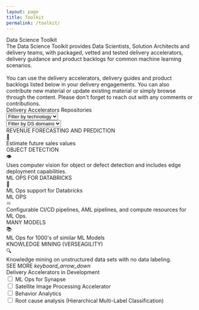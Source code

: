 ```yaml
---
layout: page
title: Toolkit
permalink: /toolkit/
---
```


<div class="toolkit">
  <div class="title">Data Science Toolkit</div>
  <div class="paragraph">The Data Science Toolkit provides Data Scientists, Solution Architects and delivery teams, with packaged, vetted and tested delivery accelerators, delivery guidance and product backlogs for common machine learning scenarios.
  </br></br>
  You can use the delivery accelerators, delivery guides and product backlogs listed below in your delivery engagements. You can also contribute new material or update existing material or simply browse through the content. Please don't forget to reach out with any comments or contributions.</div>
  <div class="subtitle borders"> Delivery Accelerators Repositories </div>

  <div class="dropdowns-container">
    <div class="custom-select">
      <select class="toolkit-select">
        <option value="" selected disabled hidden>Filter by technology</option>
        <option value="1">Option 1</option>
        <option value="2">Option 2</option>
        <option value="3">Option 3</option>
      </select>
    </div>
    <div class="custom-select">
      <select class="toolkit-select">
        <option value="" selected disabled hidden>Filter by DS domains</option>
        <option value="1">Option 1</option>
        <option value="2">Option 2</option>
        <option value="3">Option 3</option>
      </select>
    </div>
  </div>

  <div class="toolkit-cards">
    <div class="toolkit-row">
      <div class="toolkit-card left">
        <div class="toolkit-card-title">REVENUE FORECASTING AND PREDICTION</div>
        <div class="toolkit-card-icon">💎</div>
        <div class="toolkit-card-content">Estimate future sales values</div>
      </div>
      <div class="toolkit-card right">
        <div class="toolkit-card-title">OBJECT DETECTION</div>
        <div class="toolkit-card-icon">👁️‍️</div>
        <div class="toolkit-card-content">Uses computer vision for object or defect detection and includes edge deployment capabilities.</div>
      </div>
    </div>
    <div class="toolkit-row">
      <div class="toolkit-card left">
        <div class="toolkit-card-title">ML OPS FOR DATABRICKS</div>
        <div class="toolkit-card-icon">🧱</div>
        <div class="toolkit-card-content"> ML Ops support for Databricks</div>
      </div>
      <div class="toolkit-card right">
        <div class="toolkit-card-title">ML OPS</div>
        <div class="toolkit-card-icon">♾️</div>
        <div class="toolkit-card-content">Configurable CI/CD pipelines, AML pipelines, and compute resources for ML Ops.</div>
      </div>
    </div>
    <div class="toolkit-row">
      <div class="toolkit-card left">
        <div class="toolkit-card-title">MANY MODELS</div>
        <div class="toolkit-card-icon">📚</div>
        <div class="toolkit-card-content">ML Ops for 1000's of similar ML Models</div>
      </div>
      <div class="toolkit-card right">
        <div class="toolkit-card-title">KNOWLEDGE MINING (VERSEAGILITY)</div>
        <div class="toolkit-card-icon">🔍</div>
        <div class="toolkit-card-content">Knowledge mining on unstructured data sets with no data labeling.</div>
      </div>
    </div>
  </div>

  <div class="subtitle borders" style="margin-top:0px">
    <div class="see-more">
      <span>SEE MORE</span>
      <i class="material-icons" style="margin-bottom:0px">keyboard_arrow_down</i>
    </div>
  </div>

  <div class="subtitle">
    Delivery Accelerators in Development
  </div>

  <div class="toolkit-checkboxs">
    <div class="toolkit-checkbox-row">
      <div class="toolkit-checkbox">
        <input class="checkbox" type="checkbox" id="ml-ops" name="ml-ops" value="ml-ops">
        <label class="label-checkbox" for="ml-ops"> ML Ops for Synapse</label>
      </div>
      <div class="toolkit-checkbox">
        <input class="checkbox" type="checkbox" id="satellite-image" name="satellite-image" value="satellite-image">
        <label class="label-checkbox" for="satellite-image"> Satellite Image Processing Accelerator</label>
      </div>
    </div>
    <div class="toolkit-checkbox-row">
      <div class="toolkit-checkbox">
        <input class="checkbox" type="checkbox" id="behavior-analytics" name="behavior-analytics" value="behavior-analytics">
        <label class="label-checkbox" for="behavior-analytics"> Behavior Analytics</label>
      </div>
      <div class="toolkit-checkbox">
        <input class="checkbox" type="checkbox" id="root-cause" name="root-cause" value="root-cause">
        <span class="label-checkbox" for="root-cause"> Root cause analysis (Hierarchical Multi-Label Classification)</span>
      </div>
    </div>
  </div>

</div>